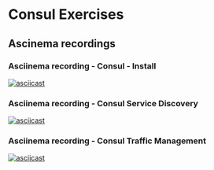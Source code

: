 # Consul Exercises

## Ascinema recordings

### Asciinema recording - Consul - Install 

[![asciicast](https://asciinema.org/a/275098.svg)](https://asciinema.org/a/275098)

### Asciinema recording - Consul Service Discovery
[![asciicast](https://asciinema.org/a/275154.svg)](https://asciinema.org/a/275154)

### Asciinema recording - Consul Traffic Management
[![asciicast](https://asciinema.org/a/275154.svg)](https://asciinema.org/a/275154)
